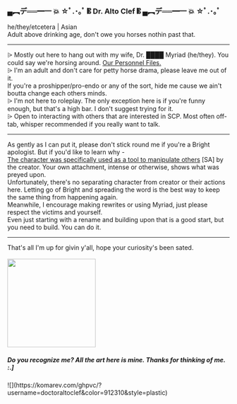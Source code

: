 <h3>▄︻デ══━一 💥 ☆ﾟ.･｡ﾟ 𝄡 Dr. Alto Clef 𝄡 ▄︻デ══━一 💥 ☆ﾟ.･｡ﾟ</h3>
he/they/etcetera | Asian
<br>Adult above drinking age, don't owe you horses nothin past that.<br>
<hr> <p></p>
⩥ Mostly out here to hang out with my wife, Dr. ████ Myriad (he/they). You could say we're horsing around. <a href="https://mattastr0phic.tumblr.com/personnelfiles">Our Personnel Files.</a> <br>
⩥ I'm an adult and don't care for petty horse drama, please leave me out of it. <br> If you're a proshipper/pro-endo or any of the sort, hide me cause we ain't boutta change each others minds.<br>
⩥ I'm not here to roleplay. The only exception here is if you're funny enough, but that's a high bar. I don't suggest trying for it. <br>
⩥ Open to interacting with others that are interested in SCP. Most often off-tab, whisper recommended if you really want to talk.<br>
<hr>
As gently as I can put it, please don't stick round me if you're a Bright apologist. But if you'd like to learn why - <br> 
<a href="https://twitter.com/daisybellejpeg/status/1630064563910594561">The character was specifically used as a tool to manipulate others</a> [SA] by the creator. Your own attachment, intense or otherwise, shows what was preyed upon.<br> 
Unfortunately, there's no separating character from creator or their actions here. Letting go of Bright and spreading the word is the best way to keep the same thing from happening again. <br> 
Meanwhile, I encourage making rewrites or using Myriad, just please respect the victims and yourself. 
<br>Even just starting with a rename and building upon that is a good start, but you need to build. You can do it.<br>
<hr>
<p></p> That's all I'm up for givin y'all, hope your curiosity's been sated. <br></br>
<IMG SRC="https://64.media.tumblr.com/7c28074c9483457899f53cf11ef4e8b4/863702178d0fbe28-9f/s1280x1920/14e44b887985e08be86886858312885a02ac9147.gif" width= 200>
<h5>Do you recognize me? All the art here is mine. Thanks for thinking of me. :.]</h5>
![](https://komarev.com/ghpvc/?username=doctoraltoclef&color=912310&style=plastic)
